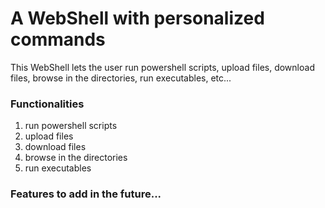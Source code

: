 # A WebShell with personalized commands

This WebShell lets the user run powershell scripts, upload files, download files, browse in the directories, run executables, etc...

### Functionalities

1) run powershell scripts
2) upload files
3) download files
4) browse in the directories
5) run executables

### Features to add in the future...
